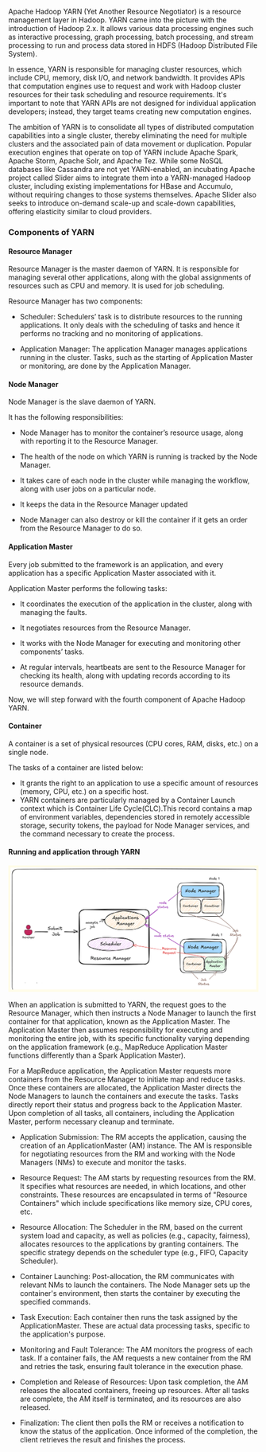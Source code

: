 Apache Hadoop YARN (Yet Another Resource Negotiator) is a resource management layer in Hadoop. YARN came into the picture with the introduction of Hadoop 2.x. It allows various data processing engines such as interactive processing, graph processing, batch processing, and stream processing to run and process data stored in HDFS (Hadoop Distributed File System).

In essence, YARN is responsible for managing cluster resources, which include CPU, memory, disk I/O, and network bandwidth. It provides APIs that computation engines use to request and work with Hadoop cluster resources for their task scheduling and resource requirements. It's important to note that YARN APIs are not designed for individual application developers; instead, they target teams creating new computation engines. 

The ambition of YARN is to consolidate all types of distributed computation capabilities into a single cluster, thereby eliminating the need for multiple clusters and the associated pain of data movement or duplication. Popular execution engines that operate on top of YARN include Apache Spark, Apache Storm, Apache Solr, and Apache Tez. While some NoSQL databases like Cassandra are not yet YARN-enabled, an incubating Apache project called Slider aims to integrate them into a YARN-managed Hadoop cluster, including existing implementations for HBase and Accumulo, without requiring changes to those systems themselves. Apache Slider also seeks to introduce on-demand scale-up and scale-down capabilities, offering elasticity similar to cloud providers.

### **Components of YARN**

#### Resource Manager 
Resource Manager is the master daemon of YARN. It is responsible for managing several other applications, along with the global assignments of resources such as CPU and memory. It is used for job scheduling.

Resource Manager has two components:

- Scheduler: Schedulers’ task is to distribute resources to the running applications. It only deals with the scheduling of tasks and hence it performs no tracking and no monitoring of applications.

- Application Manager: The application Manager manages applications running in the cluster. Tasks, such as the starting of Application Master or monitoring, are done by the Application Manager.

#### Node Manager
Node Manager is the slave daemon of YARN. 

It has the following responsibilities:

- Node Manager has to monitor the container’s resource usage, along with reporting it to the Resource Manager.

- The health of the node on which YARN is running is tracked by the Node Manager.

- It takes care of each node in the cluster while managing the workflow, along with user jobs on a particular node.

- It keeps the data in the Resource Manager updated

- Node Manager can also destroy or kill the container if it gets an order from the Resource Manager to do so.

#### Application Master
Every job submitted to the framework is an application, and every application has a specific Application Master associated with it. 

Application Master performs the following tasks:

- It coordinates the execution of the application in the cluster, along with managing the faults.

- It negotiates resources from the Resource Manager.

- It works with the Node Manager for executing and monitoring other components’ tasks.

- At regular intervals, heartbeats are sent to the Resource Manager for checking its health, along with updating records according to its resource demands.

Now, we will step forward with the fourth component of Apache Hadoop YARN.

#### Container
A container is a set of physical resources (CPU cores, RAM, disks, etc.) on a single node.

The tasks of a container are listed below:

- It grants the right to an application to use a specific amount of resources (memory, CPU, etc.) on a specific host.
- YARN containers are particularly managed by a Container Launch context which is Container Life Cycle(CLC).This record contains a map of environment variables, dependencies stored in remotely accessible storage, security tokens, the payload for Node Manager services, and the command necessary to create the process.


#### **Running and application through YARN**


![Steps](yarnnew.svg)

When an application is submitted to YARN, the request goes to the Resource Manager, which then instructs a Node Manager to launch the first container for that application, known as the Application Master. The Application Master then assumes responsibility for executing and monitoring the entire job, with its specific functionality varying depending on the application framework (e.g., MapReduce Application Master functions differently than a Spark Application Master).

For a MapReduce application, the Application Master requests more containers from the Resource Manager to initiate map and reduce tasks. Once these containers are allocated, the Application Master directs the Node Managers to launch the containers and execute the tasks. Tasks directly report their status and progress back to the Application Master. Upon completion of all tasks, all containers, including the Application Master, perform necessary cleanup and terminate.


-	Application Submission: The RM accepts the application, causing the creation of an ApplicationMaster (AM) instance. The AM is responsible for negotiating resources from the RM and working with the Node Managers (NMs) to execute and monitor the tasks.

-	Resource Request: The AM starts by requesting resources from the RM. It specifies what resources are needed, in which locations, and other constraints. These resources are encapsulated in terms of "Resource Containers" which include specifications like memory size, CPU cores, etc.

-	Resource Allocation: The Scheduler in the RM, based on the current system load and capacity, as well as policies (e.g., capacity, fairness), allocates resources to the applications by granting containers. The specific strategy depends on the scheduler type (e.g., FIFO, Capacity Scheduler).

-	Container Launching: Post-allocation, the RM communicates with relevant NMs to launch the containers. The Node Manager sets up the container's environment, then starts the container by executing the specified commands.

-	Task Execution: Each container then runs the task assigned by the ApplicationMaster. These are actual data processing tasks, specific to the application's purpose.

-	Monitoring and Fault Tolerance: The AM monitors the progress of each task. If a container fails, the AM requests a new container from the RM and retries the task, ensuring fault tolerance in the execution phase.

-	Completion and Release of Resources: Upon task completion, the AM releases the allocated containers, freeing up resources. After all tasks are complete, the AM itself is terminated, and its resources are also released.

-	Finalization: The client then polls the RM or receives a notification to know the status of the application. Once informed of the completion, the client retrieves the result and finishes the process.